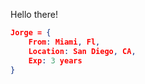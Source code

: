 
Hello there!

```json
Jorge = {
    From: Miami, Fl,
    Location: San Diego, CA,
    Exp: 3 years
}
```
